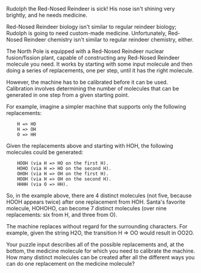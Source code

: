 Rudolph the Red-Nosed Reindeer is sick! His nose isn't
shining very brightly, and he needs medicine.

Red-Nosed Reindeer biology isn't similar to regular reindeer
biology; Rudolph is going to need custom-made
medicine. Unfortunately, Red-Nosed Reindeer chemistry isn't
similar to regular reindeer chemistry, either.

The North Pole is equipped with a Red-Nosed Reindeer nuclear
fusion/fission plant, capable of constructing any Red-Nosed
Reindeer molecule you need. It works by starting with some
input molecule and then doing a series of replacements, one
per step, until it has the right molecule.

However, the machine has to be calibrated before it can be
used. Calibration involves determining the number of
molecules that can be generated in one step from a given
starting point.

For example, imagine a simpler machine that supports only
the following replacements:

        H => HO
        H => OH
        O => HH

Given the replacements above and starting with HOH, the following molecules could be generated:

        HOOH (via H => HO on the first H).
        HOHO (via H => HO on the second H).
        OHOH (via H => OH on the first H).
        HOOH (via H => OH on the second H).
        HHHH (via O => HH).

So, in the example above, there are 4 distinct molecules
(not five, because HOOH appears twice) after one replacement
from HOH. Santa's favorite molecule, HOHOHO, can become 7
distinct molecules (over nine replacements: six from H, and
three from O).

The machine replaces without regard for the surrounding
characters. For example, given the string H2O, the
transition H => OO would result in OO2O.

Your puzzle input describes all of the possible replacements
and, at the bottom, the medicine molecule for which you need
to calibrate the machine. How many distinct molecules can be
created after all the different ways you can do one
replacement on the medicine molecule?

